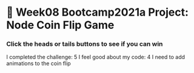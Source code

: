# 💸 Week08 Bootcamp2021a Project: Node Coin Flip Game

### Click the heads or tails buttons to see if you can win


I completed the challenge: 5
I feel good about my code: 4
I need to add animations to the coin flip
